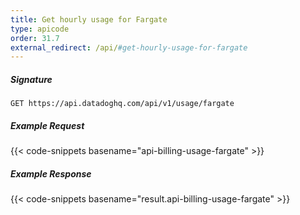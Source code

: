 ```yaml
---
title: Get hourly usage for Fargate
type: apicode
order: 31.7
external_redirect: /api/#get-hourly-usage-for-fargate
---
```


##### Signature
`GET https://api.datadoghq.com/api/v1/usage/fargate`
##### Example Request
{{< code-snippets basename="api-billing-usage-fargate" >}}
##### Example Response
{{< code-snippets basename="result.api-billing-usage-fargate" >}}
